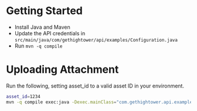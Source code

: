 
Getting Started
===============

* Install Java and Maven
* Update the API credentials in `src/main/java/com/gethightower/api/examples/Configuration.java`
* Run `mvn -q compile`

Uploading Attachment
====================

Run the following, setting asset_id to a valid asset ID in your environment.

```sh
asset_id=1234
mvn -q compile exec:java -Dexec.mainClass="com.gethightower.api.examples.UploadFile" -Dexec.args="$asset_id MARKETING_FLYER src/main/resources/flyer.pdf"
```
